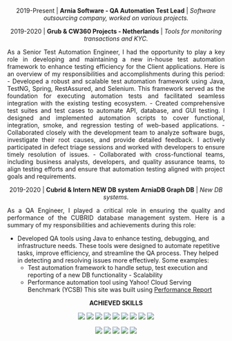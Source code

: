 <p align="center">
2019-Present | <b>Arnia Software - QA Automation Test Lead</b> | <i>Software outsourcing company, worked on various projects.</i>
</p>


<p align="center">
2019-2020 | <b>Grub & CW360 Projects - Netherlands</b> | <i>Tools for monitoring transactions and KYC.</i>
</p>

<p align="justify">
As a Senior Test Automation Engineer, I had the opportunity to play a key role in developing and maintaining a new in-house test automation framework to enhance testing efficiency for the Client applications. Here is an overview of my responsibilities and accomplishments during this period:
- Developed a robust and scalable test automation framework using Java, TestNG, Spring, RestAssured, and Selenium. This framework served as the foundation for executing automation tests and facilitated seamless integration with the existing testing ecosystem.
- Created comprehensive test suites and test cases to automate API, database, and GUI testing. I designed and implemented automation scripts to cover functional, integration, smoke, and regression testing of web-based applications.
- Collaborated closely with the development team to analyze software bugs, investigate their root causes, and provide detailed feedback. I actively participated in defect triage sessions and worked with developers to ensure timely resolution of issues.
- Collaborated with cross-functional teams, including business analysts, developers, and quality assurance teams, to align testing efforts and ensure that automation testing aligned with project goals and requirements.
</p>

<p align="center">
2019-2020 | <b>Cubrid & Intern NEW DB system ArniaDB Graph DB</b> | <i>New DB systems.</i>
</p>

<p align="justify">
As a QA Engineer, I played a critical role in ensuring the quality and performance of the CUBRID database management system. Here is a summary of my responsibilities and achievements during this role:

- Developed QA tools using Java to enhance testing, debugging, and infrastructure needs. These tools were designed to automate repetitive tasks, improve efficiency, and streamline the QA process. They helped in detecting and resolving issues more effectively. Some examples:
   - Test automation framework to handle setup, test execution and reporting of a new DB functionality - Scalability
   - Performance automation tool using Yahoo! Cloud Serving Benchmark (YCSB) This site was built using [Performance Report](https://github.com/vali92/portofolio/blob/main/Arnia%20Software%20-%20QA%20Automation%20Test%20Lead/performance_report_example.html)

</p>

<p align="center"> <b>ACHIEVED SKILLS</b> </p>

<div align="center">
  
![](https://img.shields.io/badge/Test%20Plan-AAD40D)
![](https://img.shields.io/badge/Jira-61DAFB)
![](https://img.shields.io/badge/Test%20cases-A10DD4)
![](https://img.shields.io/badge/Bug%20Reports-D43A0D)
![](https://img.shields.io/badge/Automation%20Testing-7D8FA7)
![](https://img.shields.io/badge/Mobile%20Testing-979797)
![](https://img.shields.io/badge/Java-257A4F)
![](https://img.shields.io/badge/TestNG-86D2E5)
![](https://img.shields.io/badge/Selenium-E586CF)

![](https://img.shields.io/badge/Web%20Testing-21A1C7)
![](https://img.shields.io/badge/Desktop%20App%20Testing-BDBA65)
![](https://img.shields.io/badge/Sikuli-75B443)
![](https://img.shields.io/badge/Cucumber-2F1294)
![](https://img.shields.io/badge/Java%20Swing-20E55C)

</div>
